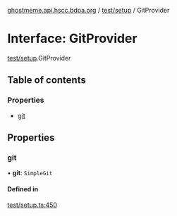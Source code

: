 [ghostmeme.api.hscc.bdpa.org][1] / [test/setup][2] / GitProvider

# Interface: GitProvider

[test/setup][2].GitProvider

## Table of contents

### Properties

- [git][3]

## Properties

### git

• **git**: `SimpleGit`

#### Defined in

[test/setup.ts:450][4]

[1]: ../README.md
[2]: ../modules/test_setup.md
[3]: test_setup.GitProvider.md#git
[4]:
  https://github.com/nhscc/ghostmeme.api.hscc.bdpa.org/blob/ed30678/test/setup.ts#L450
